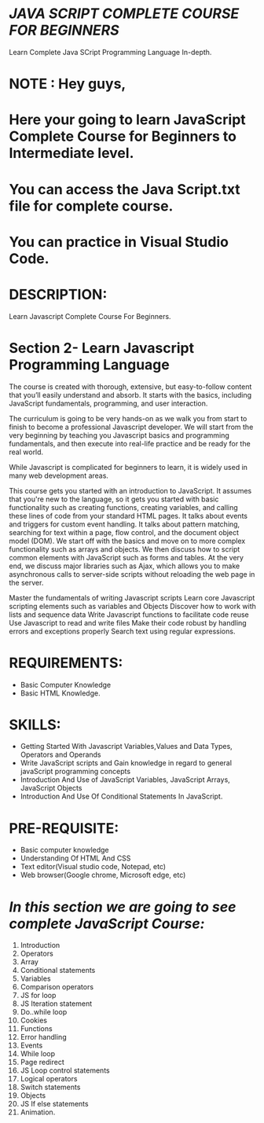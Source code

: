 # *JAVA SCRIPT COMPLETE COURSE FOR BEGINNERS*
Learn Complete Java SCript Programming Language In-depth.

# NOTE : Hey guys,
# Here your going to learn JavaScript Complete Course for Beginners to Intermediate level.
# You can access the Java Script.txt file for complete course.
# You can practice in Visual Studio Code.

# DESCRIPTION:
Learn Javascript Complete Course For Beginners.

# Section 2- Learn Javascript Programming Language

The course is created with thorough, extensive, but easy-to-follow content that you’ll easily understand and absorb. It starts with the basics, including JavaScript fundamentals, programming, and user interaction.

The curriculum is going to be very hands-on as we walk you from start to finish to become a professional Javascript developer. We will start from the very beginning by teaching you Javascript basics and programming fundamentals, and then execute into real-life practice and be ready for the real world.

While Javascript is complicated for beginners to learn, it is widely used in many web development areas.

This course gets you started with an introduction to JavaScript. It assumes that you're new to the language, so it gets you started with basic functionality such as creating functions, creating variables, and calling these lines of code from your standard HTML pages. It talks about events and triggers for custom event handling. It talks about pattern matching, searching for text within a page, flow control, and the document object model (DOM). We start off with the basics and move on to more complex functionality such as arrays and objects. We then discuss how to script common elements with JavaScript such as forms and tables. At the very end, we discuss major libraries such as Ajax, which allows you to make asynchronous calls to server-side scripts without reloading the web page in the server.

Master the fundamentals of writing Javascript scripts
Learn core Javascript scripting elements such as variables and Objects
Discover how to work with lists and sequence data
Write Javascript functions to facilitate code reuse
Use Javascript to read and write files
Make their code robust by handling errors and exceptions properly
Search text using regular expressions.

# REQUIREMENTS:

* Basic Computer Knowledge
* Basic HTML Knowledge.

# SKILLS: 

* Getting Started With Javascript Variables,Values and Data Types, Operators and Operands
* Write JavaScript scripts and Gain knowledge in regard to general javaScript programming concepts
* Introduction And Use of JavaScript Variables, JavaScript Arrays, JavaScript Objects
* Introduction And Use Of Conditional Statements In JavaScript.

# PRE-REQUISITE:

* Basic computer knowledge 
* Understanding Of HTML And CSS 
* Text editor(Visual studio code, Notepad, etc) 
* Web browser(Google chrome, Microsoft edge, etc) 

# *In this section we are going to see complete JavaScript Course:*

1. Introduction
2. Operators
3. Array
4. Conditional statements 
5. Variables
6. Comparison operators
7. JS for loop 
8. JS Iteration statement 
9. Do..while loop
10. Cookies 
11. Functions 
12. Error handling 
13. Events 
14. While loop 
15. Page redirect
16. JS Loop control statements 
17. Logical operators 
18. Switch statements 
19. Objects 
20. JS If else statements 
21. Animation.
